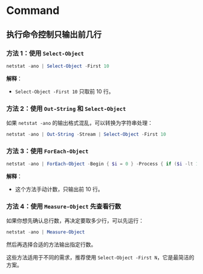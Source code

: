 
# Command

## 执行命令控制只输出前几行

### 方法 1：使用 `Select-Object`
```powershell
netstat -ano | Select-Object -First 10
```
**解释**：
- `Select-Object -First 10` 只取前 10 行。

### 方法 2：使用 `Out-String` 和 `Select-Object`
如果 `netstat -ano` 的输出格式混乱，可以转换为字符串处理：
```powershell
netstat -ano | Out-String -Stream | Select-Object -First 10
```

### 方法 3：使用 `ForEach-Object`
```powershell
netstat -ano | ForEach-Object -Begin { $i = 0 } -Process { if ($i -lt 10) { $_; $i++ } else { break } }
```
**解释**：
- 这个方法手动计数，只输出前 10 行。

### 方法 4：使用 `Measure-Object` 先查看行数
如果你想先确认总行数，再决定要取多少行，可以先运行：
```powershell
netstat -ano | Measure-Object
```
然后再选择合适的方法输出指定行数。

这些方法适用于不同的需求，推荐使用 `Select-Object -First N`，它是最简洁的方案。